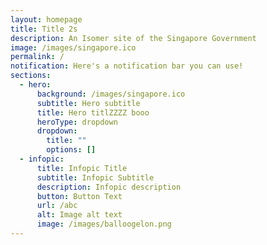 ```yaml
---
layout: homepage
title: Title 2s
description: An Isomer site of the Singapore Government
image: /images/singapore.ico
permalink: /
notification: Here's a notification bar you can use!
sections:
  - hero:
      background: /images/singapore.ico
      subtitle: Hero subtitle
      title: Hero titlZZZZ booo
      heroType: dropdown
      dropdown:
        title: ""
        options: []
  - infopic:
      title: Infopic Title
      subtitle: Infopic Subtitle
      description: Infopic description
      button: Button Text
      url: /abc
      alt: Image alt text
      image: /images/balloogelon.png
---
```

